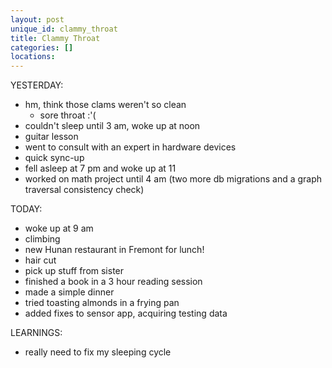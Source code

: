 ```yaml
---
layout: post
unique_id: clammy_throat
title: Clammy Throat
categories: []
locations: 
---
```


YESTERDAY:
* hm, think those clams weren't so clean
  * sore throat :'(
* couldn't sleep until 3 am, woke up at noon
* guitar lesson
* went to consult with an expert in hardware devices
* quick sync-up
* fell asleep at 7 pm and woke up at 11
* worked on math project until 4 am (two more db migrations and a graph traversal consistency check)

TODAY:
* woke up at 9 am
* climbing
* new Hunan restaurant in Fremont for lunch!
* hair cut
* pick up stuff from sister
* finished a book in a 3 hour reading session
* made a simple dinner
* tried toasting almonds in a frying pan
* added fixes to sensor app, acquiring testing data

LEARNINGS:
* really need to fix my sleeping cycle
